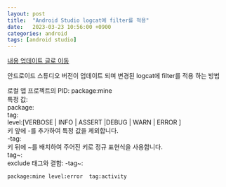 ```yaml
---
layout: post
title:  "Android Studio logcat에 filter를 적용"
date:   2023-03-23 10:56:00 +0900
categories: android
tags: [android studio]
---
```


[내용 업데이트 글로 이동](https://lskyub.github.io/posts/logcat-filter-new/)

안드로이드 스튜디오 버전이 업데이트 되며 변경된 logcat에 filter를 적용 하는 방법<br>

로컬 앱 프로젝트의 PID: package:mine<br>
특정 값:<br>
package:<package-ID><br>
tag:<tag><br>
level:[VERBOSE | INFO | ASSERT |DEBUG | WARN | ERROR ]<br>
키 앞에 -를 추가하여 특정 값을 제외합니다.<br>
-tag:<exclude-tag><br>
키 뒤에 ~를 배치하여 주어진 키로 정규 표현식을 사용합니다.<br>
tag~:<regular-expression-tag><br>
exclude 태그와 결합: -tag~:<exclude-regular-expression-tag>

```bash
package:mine level:error  tag:activity
```